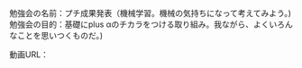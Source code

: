 勉強会の名前：プチ成果発表（機械学習。機械の気持ちになって考えてみよう。)<br>
勉強会の目的：基礎にplus αのチカラをつける取り組み。我ながら、よくいろんなことを思いつくものだ。)<br>

動画URL：